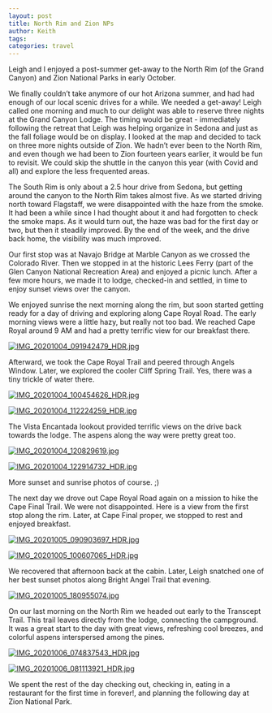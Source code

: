 ```yaml
---
layout: post
title: North Rim and Zion NPs
author: Keith
tags:
categories: travel
---
```

Leigh and I enjoyed a post-summer get-away to the North Rim (of the Grand Canyon) and Zion National Parks in early October.

We finally couldn’t take anymore of our hot Arizona summer, and had had enough of our local scenic drives for a while. We needed a get-away! Leigh called one morning and much to our delight was able to reserve three nights at the Grand Canyon Lodge. The timing would be great - immediately following the retreat that Leigh was helping organize in Sedona and just as the fall foliage would be on display. I looked at the map and decided to tack on three more nights outside of Zion. We hadn’t ever been to the North Rim, and even though we had been to Zion fourteen years earlier, it would be fun to revisit. We could skip the shuttle in the canyon this year (with Covid and all) and explore the less frequented areas.

The South Rim is only about a 2.5 hour drive from Sedona, but getting around the canyon to the North Rim takes almost five. As we started driving north toward Flagstaff, we were disappointed with the haze from the smoke. It had been a while since I had thought about it and had forgotten to check the smoke maps. As it would turn out, the haze was bad for the first day or two, but then it steadily improved. By the end of the week, and the drive back home, the visibility was much improved.

Our first stop was at Navajo Bridge at Marble Canyon as we crossed the Colorado River. Then we stopped in at the historic Lees Ferry (part of the Glen Canyon National Recreation Area) and enjoyed a picnic lunch. After a few more hours, we made it to lodge, checked-in and settled, in time to enjoy sunset views over the canyon.

We enjoyed sunrise the next morning along the rim, but soon started getting ready for a day of driving and exploring along Cape Royal Road. The early morning views were a little hazy, but really not too bad. We reached Cape Royal around 9 AM and had a pretty terrific view for our breakfast there.

[![IMG_20201004_091942479_HDR.jpg](
https://lh3.googleusercontent.com/pw/ACtC-3eiVnFp0zIHTFTIsKcUtLPmbsKP288Avqa-aIZt7Zk1RofC2zPhlt9vY_Rd1ljiVpPdN44CuOWXc1HfCPHRci6GFbRbkJtD-m0jNLANBXGBOORU97yhaqNtD02VGq-3f4G0imKgIaxMkl-5h6PdQ659rw=w800-no-tmp.jpg
)](
https://lh3.googleusercontent.com/pw/ACtC-3eiVnFp0zIHTFTIsKcUtLPmbsKP288Avqa-aIZt7Zk1RofC2zPhlt9vY_Rd1ljiVpPdN44CuOWXc1HfCPHRci6GFbRbkJtD-m0jNLANBXGBOORU97yhaqNtD02VGq-3f4G0imKgIaxMkl-5h6PdQ659rw=w0-no-tmp.jpg
)

Afterward, we took the Cape Royal Trail and peered through Angels Window. Later, we explored the cooler Cliff Spring Trail. Yes, there was a tiny trickle of water there.

[![IMG_20201004_100454626_HDR.jpg](
https://lh3.googleusercontent.com/pw/ACtC-3f_uV_FNktNVEsj3G8Ijw4nKOxXNWcozKIxY9B2Qedjl52nap4heWvBqRSRO6nvFyWH4WLz2MYL1m6e22ISoOCvJ6UdkHfF2qAsSwJcLBJ4HW-6Pk198AJ5A9iUj2km-EyB2MAPzsZlnRlGl79iy1L8YA=w800-no-tmp.jpg
)](
https://lh3.googleusercontent.com/pw/ACtC-3f_uV_FNktNVEsj3G8Ijw4nKOxXNWcozKIxY9B2Qedjl52nap4heWvBqRSRO6nvFyWH4WLz2MYL1m6e22ISoOCvJ6UdkHfF2qAsSwJcLBJ4HW-6Pk198AJ5A9iUj2km-EyB2MAPzsZlnRlGl79iy1L8YA=w0-no-tmp.jpg
)

[![IMG_20201004_112224259_HDR.jpg](
https://lh3.googleusercontent.com/pw/ACtC-3fKlOvPic2_jED20bJFXlKXiWmrMyIIHUH6ZLhs42QxZ1xUQL7s2MmZwnOAEryupCPjdkpwC01ufHVX1-YDN65NFmsG9kizKsbldXqaNReCGVGx1-cI6Q4nMLk_dHJRRzTQhn5_CdT6hgZe_gjND4s0Mg=w800-no-tmp.jpg
)](
https://lh3.googleusercontent.com/pw/ACtC-3fKlOvPic2_jED20bJFXlKXiWmrMyIIHUH6ZLhs42QxZ1xUQL7s2MmZwnOAEryupCPjdkpwC01ufHVX1-YDN65NFmsG9kizKsbldXqaNReCGVGx1-cI6Q4nMLk_dHJRRzTQhn5_CdT6hgZe_gjND4s0Mg=w0-no-tmp.jpg
)

The Vista Encantada lookout provided terrific views on the drive back towards the lodge. The aspens along the way were pretty great too.

[![IMG_20201004_120829619.jpg](
https://lh3.googleusercontent.com/pw/ACtC-3fngBY8nX455ckEyq_UUo8AJl4n4lStZO_P3knwRqAPeOulmIptMi3RW096T4eiNUBh75SM0x5MCBWJSNfBHEkpqyIikHr-DBrI-ooLU3TfZQdDX5QpX-HmhyUgYTxDq9ZNFrpeMCWjo4dB5At7Q2zC4w=w800-no-tmp.jpg
)](
https://lh3.googleusercontent.com/pw/ACtC-3fngBY8nX455ckEyq_UUo8AJl4n4lStZO_P3knwRqAPeOulmIptMi3RW096T4eiNUBh75SM0x5MCBWJSNfBHEkpqyIikHr-DBrI-ooLU3TfZQdDX5QpX-HmhyUgYTxDq9ZNFrpeMCWjo4dB5At7Q2zC4w=w0-no-tmp.jpg
)

[![IMG_20201004_122914732_HDR.jpg](
https://lh3.googleusercontent.com/pw/ACtC-3fmT9HbnlUeumiDEwc21MrEcuJBBkCUFvIzEIpnx4N2yFg3RwOUgpfYaGC2fZFrUIrit7rUZVhCceMb7sOmpFgUTDgLrrRkybkKlSl573tJjePGcjUSMQzDYlbEm7JoNlEyEaCbQX1KuZhnNWXPpAXKPA=w1000-no-tmp.jpg
)](
https://lh3.googleusercontent.com/pw/ACtC-3fmT9HbnlUeumiDEwc21MrEcuJBBkCUFvIzEIpnx4N2yFg3RwOUgpfYaGC2fZFrUIrit7rUZVhCceMb7sOmpFgUTDgLrrRkybkKlSl573tJjePGcjUSMQzDYlbEm7JoNlEyEaCbQX1KuZhnNWXPpAXKPA=w1000-no-tmp.jpg
)

More sunset and sunrise photos of course. ;)

The next day we drove out Cape Royal Road again on a mission to hike the Cape Final Trail. We were not disappointed. Here is a view from the first stop along the rim. Later, at Cape Final proper, we stopped to rest and enjoyed breakfast.

[![IMG_20201005_090903697_HDR.jpg](
https://lh3.googleusercontent.com/pw/ACtC-3dVzaN7y9hUPhWcQMapxvR6M2Ef0OZeEk-qVmLvXnBW8yW8Bim67EUz3w_jZucySEA-gs0Un0yEzfzWUh8SgjqKoqLfBnzkss03yP5u_1HZKxWmVBIRRFfcRHkb_4E5CJaInJfW4AXrXE_YAB2gSmqNLg=w800-no-tmp.jpg
)](
https://lh3.googleusercontent.com/pw/ACtC-3dVzaN7y9hUPhWcQMapxvR6M2Ef0OZeEk-qVmLvXnBW8yW8Bim67EUz3w_jZucySEA-gs0Un0yEzfzWUh8SgjqKoqLfBnzkss03yP5u_1HZKxWmVBIRRFfcRHkb_4E5CJaInJfW4AXrXE_YAB2gSmqNLg=w0-no-tmp.jpg
)

[![IMG_20201005_100607065_HDR.jpg](
https://lh3.googleusercontent.com/pw/ACtC-3ebJij7SE6J-aJppor-U69igBV36j0ipPqP_mXuKIkL16gHSpqRZU5wOSGbn_W9Z8kYe0pmrJlMFRES0D7sOwwXoXFMJ4Y691cWfSMnyh4LhlApixi6ImQZLUGA0kTmi0uAmvVzcOLuXN_DH_rZq-hqQA=w800-no-tmp.jpg
)](
https://lh3.googleusercontent.com/pw/ACtC-3ebJij7SE6J-aJppor-U69igBV36j0ipPqP_mXuKIkL16gHSpqRZU5wOSGbn_W9Z8kYe0pmrJlMFRES0D7sOwwXoXFMJ4Y691cWfSMnyh4LhlApixi6ImQZLUGA0kTmi0uAmvVzcOLuXN_DH_rZq-hqQA=w0-no-tmp.jpg
)

We recovered that afternoon back at the cabin. Later, Leigh snatched one of her best sunset photos along Bright Angel Trail that evening.

[![IMG_20201005_180955074.jpg](
https://lh3.googleusercontent.com/pw/ACtC-3f6vkT5xRuTkULRT_Lq9rvPnbR61Z6FuKpspxn3sH0KjzA3M5O-d8eH0SukxIum54riOF4CB8tGTt4e_ClzkFyvvvxE6ZPn6X3ts5wXLbzqXgPpdm5YcxCipiU5JFyACSQ0nJw2tzHZa4a1TgbMx-wUcQ=w1000-no-tmp.jpg
)](
https://lh3.googleusercontent.com/pw/ACtC-3f6vkT5xRuTkULRT_Lq9rvPnbR61Z6FuKpspxn3sH0KjzA3M5O-d8eH0SukxIum54riOF4CB8tGTt4e_ClzkFyvvvxE6ZPn6X3ts5wXLbzqXgPpdm5YcxCipiU5JFyACSQ0nJw2tzHZa4a1TgbMx-wUcQ=w1000-no-tmp.jpg
)

On our last morning on the North Rim we headed out early to the Transcept Trail. This trail leaves directly from the lodge, connecting the campground. It was a great start to the day with great views, refreshing cool breezes, and colorful aspens interspersed among the pines.

[![IMG_20201006_074837543_HDR.jpg](
https://lh3.googleusercontent.com/pw/ACtC-3e2JmpOZULWlopeoP36QW5MJX_TggjsWbGO8oNUgy29mLWECIAV6RVM7OQExNfBuilTVFAF5dpi_w_To3WjNGuiKhk3IejdPew7nsZ-DoBvKcFncMbGj6AvUf2jyPR9ehvhAHD8SP4VYhDZEM7gOg6qJw=w800-no-tmp.jpg
)](
https://lh3.googleusercontent.com/pw/ACtC-3e2JmpOZULWlopeoP36QW5MJX_TggjsWbGO8oNUgy29mLWECIAV6RVM7OQExNfBuilTVFAF5dpi_w_To3WjNGuiKhk3IejdPew7nsZ-DoBvKcFncMbGj6AvUf2jyPR9ehvhAHD8SP4VYhDZEM7gOg6qJw=w0-no-tmp.jpg
)

[![IMG_20201006_081113921_HDR.jpg](
https://lh3.googleusercontent.com/pw/ACtC-3fI2HO8mqyWKEb9KFBf0Fzmej8i-oWxnhyDNWz7HSH1d6NvlPMGizIyYUpDlxwPcIWcR_88oEztw8Juk5IWT5_G6od5fjz7Ez1Vy6aGaCNy32w6CpRux_rTLnUEOlaJngcOpK6lcfK1J_ehS0adLIu5dQ=w800-no-tmp.jpg
)](
https://lh3.googleusercontent.com/pw/ACtC-3fI2HO8mqyWKEb9KFBf0Fzmej8i-oWxnhyDNWz7HSH1d6NvlPMGizIyYUpDlxwPcIWcR_88oEztw8Juk5IWT5_G6od5fjz7Ez1Vy6aGaCNy32w6CpRux_rTLnUEOlaJngcOpK6lcfK1J_ehS0adLIu5dQ=w0-no-tmp.jpg
)

We spent the rest of the day checking out, checking in, eating in a restaurant for the first time in forever!, and planning the following day at Zion National Park.

